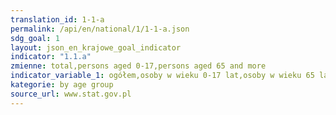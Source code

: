 ```yaml
---
translation_id: 1-1-a
permalink: /api/en/national/1/1-1-a.json
sdg_goal: 1
layout: json_en_krajowe_goal_indicator
indicator: "1.1.a"
zmienne: total,persons aged 0-17,persons aged 65 and more
indicator_variable_1: ogółem,osoby w wieku 0-17 lat,osoby w wieku 65 lat i więcej;
kategorie: by age group
source_url: www.stat.gov.pl
---
```

